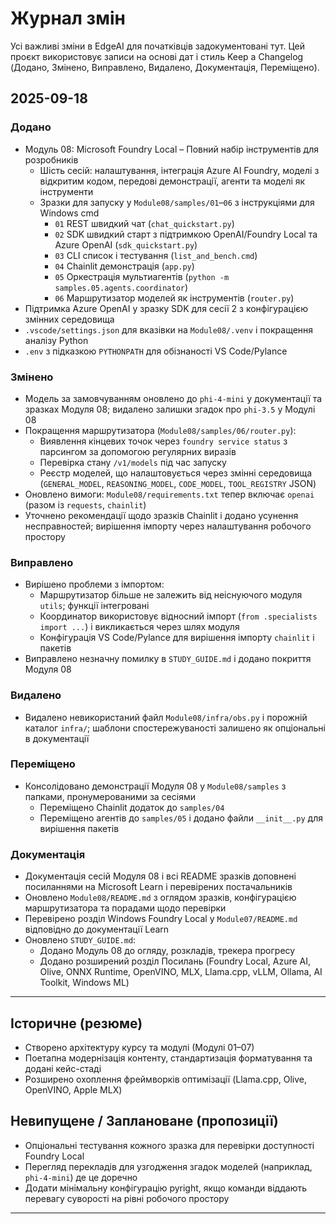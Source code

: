 <!--
CO_OP_TRANSLATOR_METADATA:
{
  "original_hash": "b02a49f9b47dc500f1b4791c01bb9501",
  "translation_date": "2025-09-23T00:46:19+00:00",
  "source_file": "CHANGELOG.md",
  "language_code": "uk"
}
-->
# Журнал змін

Усі важливі зміни в EdgeAI для початківців задокументовані тут. Цей проєкт використовує записи на основі дат і стиль Keep a Changelog (Додано, Змінено, Виправлено, Видалено, Документація, Переміщено).

## 2025-09-18

### Додано
- Модуль 08: Microsoft Foundry Local – Повний набір інструментів для розробників
  - Шість сесій: налаштування, інтеграція Azure AI Foundry, моделі з відкритим кодом, передові демонстрації, агенти та моделі як інструменти
  - Зразки для запуску у `Module08/samples/01`–`06` з інструкціями для Windows cmd
    - `01` REST швидкий чат (`chat_quickstart.py`)
    - `02` SDK швидкий старт з підтримкою OpenAI/Foundry Local та Azure OpenAI (`sdk_quickstart.py`)
    - `03` CLI список і тестування (`list_and_bench.cmd`)
    - `04` Chainlit демонстрація (`app.py`)
    - `05` Оркестрація мультиагентів (`python -m samples.05.agents.coordinator`)
    - `06` Маршрутизатор моделей як інструментів (`router.py`)
- Підтримка Azure OpenAI у зразку SDK для сесії 2 з конфігурацією змінних середовища
- `.vscode/settings.json` для вказівки на `Module08/.venv` і покращення аналізу Python
- `.env` з підказкою `PYTHONPATH` для обізнаності VS Code/Pylance

### Змінено
- Модель за замовчуванням оновлено до `phi-4-mini` у документації та зразках Модуля 08; видалено залишки згадок про `phi-3.5` у Модулі 08
- Покращення маршрутизатора (`Module08/samples/06/router.py`):
  - Виявлення кінцевих точок через `foundry service status` з парсингом за допомогою регулярних виразів
  - Перевірка стану `/v1/models` під час запуску
  - Реєстр моделей, що налаштовується через змінні середовища (`GENERAL_MODEL`, `REASONING_MODEL`, `CODE_MODEL`, `TOOL_REGISTRY` JSON)
- Оновлено вимоги: `Module08/requirements.txt` тепер включає `openai` (разом із `requests`, `chainlit`)
- Уточнено рекомендації щодо зразків Chainlit і додано усунення несправностей; вирішення імпорту через налаштування робочого простору

### Виправлено
- Вирішено проблеми з імпортом:
  - Маршрутизатор більше не залежить від неіснуючого модуля `utils`; функції інтегровані
  - Координатор використовує відносний імпорт (`from .specialists import ...`) і викликається через шлях модуля
  - Конфігурація VS Code/Pylance для вирішення імпорту `chainlit` і пакетів
- Виправлено незначну помилку в `STUDY_GUIDE.md` і додано покриття Модуля 08

### Видалено
- Видалено невикористаний файл `Module08/infra/obs.py` і порожній каталог `infra/`; шаблони спостережуваності залишено як опціональні в документації

### Переміщено
- Консолідовано демонстрації Модуля 08 у `Module08/samples` з папками, пронумерованими за сесіями
  - Переміщено Chainlit додаток до `samples/04`
  - Переміщено агентів до `samples/05` і додано файли `__init__.py` для вирішення пакетів

### Документація
- Документація сесій Модуля 08 і всі README зразків доповнені посиланнями на Microsoft Learn і перевірених постачальників
- Оновлено `Module08/README.md` з оглядом зразків, конфігурацією маршрутизатора та порадами щодо перевірки
- Перевірено розділ Windows Foundry Local у `Module07/README.md` відповідно до документації Learn
- Оновлено `STUDY_GUIDE.md`:
  - Додано Модуль 08 до огляду, розкладів, трекера прогресу
  - Додано розширений розділ Посилань (Foundry Local, Azure AI, Olive, ONNX Runtime, OpenVINO, MLX, Llama.cpp, vLLM, Ollama, AI Toolkit, Windows ML)

---

## Історичне (резюме)
- Створено архітектуру курсу та модулі (Модулі 01–07)
- Поетапна модернізація контенту, стандартизація форматування та додані кейс-стаді
- Розширено охоплення фреймворків оптимізації (Llama.cpp, Olive, OpenVINO, Apple MLX)

## Невипущене / Заплановане (пропозиції)
- Опціональні тестування кожного зразка для перевірки доступності Foundry Local
- Перегляд перекладів для узгодження згадок моделей (наприклад, `phi-4-mini`) де це доречно
- Додати мінімальну конфігурацію pyright, якщо команди віддають перевагу суворості на рівні робочого простору

---

